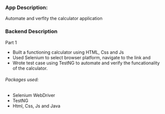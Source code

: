 ### App Description:
Automate and verfity the calculator application

### Backend Description
Part   1
* Built a functioning calculator using HTML, Css and Js
* Used Selenium to select browser platform, navigate to the link and
* Wrote test case using TestNG to automate and verify the funcationality of the calculator.

###### Packages used:
* Selenium WebDriver
* TestNG
* Html, Css, Js and Java



